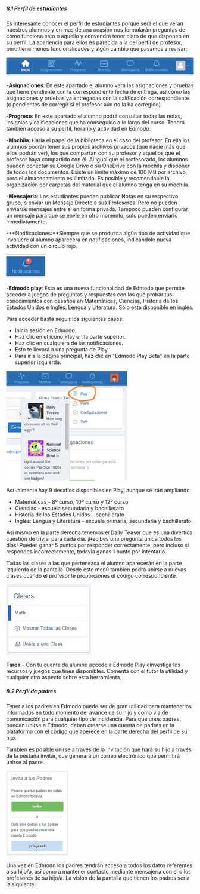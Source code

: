 ##### 8.1 Perfil de estudiantes

Es interesante conocer el perfil de estudiantes porque será el que verán nuestros alumnos y en mas de una ocasión nos formularán preguntas de cómo funciona esto o aquello y convendrá tener claro de que disponen en su perfil. La apariencia para ellos es parecida a la del perfil de profesor, pero tiene menos funcionalidades y algún cambio que pasamos a revisar:

![](/assets/import32.png)

-**Asignaciones**: En este apartado el alumno verá las asignaciones y pruebas que tiene pendiente con la correspondiente fecha de entrega, así como las asignaciones y pruebas ya entregadas con la calificación correspondiente \(o pendientes de corregir si el profesor aún no la ha corregido\).

-**Progreso**: En este apartado el alumno podrá consultar todas las notas, insignias y calificaciones que ha conseguido a lo largo del curso. Tendrá también acceso a su perfil, horario y actividad en Edmodo.

-**Mochila**: Haría el papel de la biblioteca en el caso del profesor. En ella los alumnos podrán tener sus propios archivos privados \(que nadie más que ellos podrán ver\), los que compartan con su profesor y aquellos que el profesor haya compartido con él. Al igual que el profesorado, los alumnos pueden conectar su Google Drive o su OneDrive con la mochila y disponer de todos los documentos. Existe un límite máximo de 100 MB por archivo, pero el almacenamiento es ilimitado. Es posible y recomendable la organización por carpetas del material que el alumno tenga en su mochila.

-**Mensajería**: Los estudiantes pueden publicar Notas en su respectivo grupo, o enviar un Mensaje Directo a sus Profesores. Pero no pueden enviarse mensajes entre sí en forma privada. Tampoco pueden configurar un mensaje para que se envíe en otro momento, solo pueden enviarlo inmediatamente.

-**Notificaciones:**Siempre que se produzca algún tipo de actividad que involucre al alumno aparecerá en notificaciones, indicándole nueva actividad con un círculo rojo.

![](/assets/import33.png)

-**Edmodo play**: Esta es una nueva funcionalidad de Edmodo que permite acceder a juegos de preguntas y respuestas con las que probar tus conocimientos con desafíos en Matemáticas, Ciencias, Historia de los Estados Unidos e Inglés: Lengua y Literatura. Sólo está disponible en inglés.

Para acceder basta seguir los siguientes pasos:

* Inicia sesión en Edmodo.
* Haz clic en el icono Play en la parte superior.
* Haz clic en cualquiera de las notificaciones.
* Esto te llevará a una pregunta de Play.
* Para ir a la página principal, haz clic en "Edmodo Play Beta" en la parte superior izquierda.

![](/assets/import34.png)

Actualmente hay 9 desafíos disponibles en Play, aunque se irán ampliando:

* Matemáticas - 8º curso, 10º curso y 12º curso
* Ciencias - escuela secundaria y bachillerato
* Historia de los Estados Unidos – bachillerato
* Inglés: Lengua y Literatura - escuela primaria, secundaria y bachillerato

Así mismo en la parte derecha tenemos el Daily Teaser que es una divertida cuestión de trivial para cada día. ¡Recibes una pregunta única todos los días! Puedes ganar 5 puntos por responder correctamente, pero incluso si respondes incorrectamente, todavía ganas 1 punto por intentarlo.

Todas las clases a las que pertenezca el alumno aparecerán en la parte izquierda de la pantalla. Desde este menú también podrá unirse a nuevas clases cuando el profesor le proporciones el código correspondiente.

![](/assets/import35.png)

**Tarea**.- Con tu cuenta de alumno accede a Edmodo Play einvestiga los recursos y juegos que tines disponibles. Comenta con el tutor la utilidad y cualquier otro aspecto sobre esta herramienta.

##### 8.2 Perfil de padres

Tener a los padres en Edmodo puede ser de gran utilidad para mantenerlos informados en todo momento del avance de su hijo y como vía de comunicación para cualquier tipo de incidencia. Para que unos padres puedan unirse a Edmodo, deben crearse una cuenta de padres en la plataforma con el código que aperece en la parte derecha del perfil de su hijo.

También es posible unirse a través de la invitación que hará su hijo a través de la pestaña invitar, que generará un correo electrónico que permitirá unirse al padre.

![](/assets/import36.png)

Una vez en Edmodo los padres tendrán acceso a todos los datos referentes a su hijo/a, así como a mantener contacto mediante mensajería con el o los profesores de su hijo/a. La visión de la pantalla que tienen los padres sería la siguiente:



